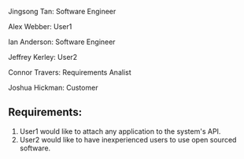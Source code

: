 Jingsong Tan: Software Engineer

Alex Webber: User1

Ian Anderson: Software Engineer

Jeffrey Kerley: User2

Connor Travers: Requirements Analist

Joshua Hickman: Customer

## Requirements:
1. User1 would like to attach any application to the system's API.
2. User2 would like to have inexperienced users to use open sourced software.
